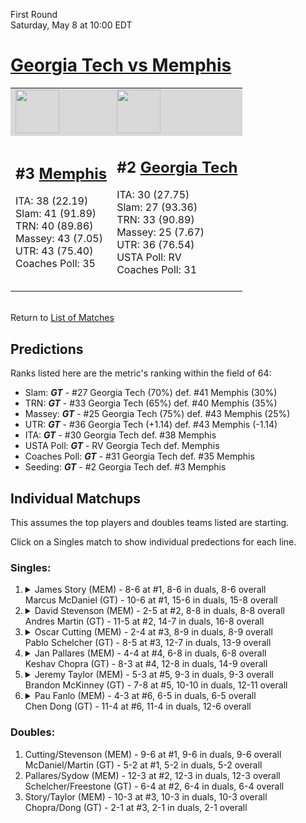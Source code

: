 First Round  
Saturday, May 8 at 10:00 EDT
# [Georgia Tech vs Memphis](https://www.ncaa.com/game/5833387) 

<table>  
<tr style="background-color: #d9d9d9 !important"><td><a href="#"><img src="https://www.ncaa.com/sites/default/files/images/logos/schools/m/memphis.70.png" width="70" height="70" /></a></td><td><a href="#"><img src="https://www.ncaa.com/sites/default/files/images/logos/schools/g/georgia-tech.70.png" width="70" height="70" /></a></td></tr>
<tr><td>  

<h2>#3 <a href="#">Memphis</a></h2>  
ITA: 38 (22.19)<br>  
Slam: 41 (91.89)<br>  
TRN: 40 (89.86)<br>  
Massey: 43 (7.05)<br>  
UTR: 43 (75.40)<br>  
Coaches Poll: 35<br>  
<br>  

</td><td>  

<h2>#2 <a href="#">Georgia Tech</a></h2>  
ITA: 30 (27.75)<br>  
Slam: 27 (93.36)<br>  
TRN: 33 (90.89)<br>  
Massey: 25 (7.67)<br>  
UTR: 36 (76.54)<br>  
USTA Poll: RV<br>  
Coaches Poll: 31<br>  
<br>  

</td></tr></table>  


<br>Return to [List of Matches](../index.md)  

## Predictions  

Ranks listed here are the metric's ranking within the field of 64:  
- Slam: ***GT*** - #27 Georgia Tech (70%) def. #41 Memphis (30%)  
- TRN: ***GT*** - #33 Georgia Tech (65%) def. #40 Memphis (35%)  
- Massey: ***GT*** - #25 Georgia Tech (75%) def. #43 Memphis (25%)  
- UTR: ***GT*** - #36 Georgia Tech (+1.14) def. #43 Memphis (-1.14)  
- ITA: ***GT*** - #30 Georgia Tech def. #38 Memphis  
- USTA Poll: ***GT*** - RV Georgia Tech def. Memphis  
- Coaches Poll: ***GT*** - #31 Georgia Tech def. #35 Memphis  
- Seeding: ***GT*** - #2 Georgia Tech def. #3 Memphis  

## Individual Matchups  

This assumes the top players and doubles teams listed are starting.  

Click on a Singles match to show individual predections for each line.  

### Singles:  

<ol>
<li><details><summary markdown="span">
James Story (MEM) - 8-6 at #1, 8-6 in duals, 8-6 overall<br>  
Marcus McDaniel (GT) - 10-6 at #1, 15-6 in duals, 15-8 overall
</summary><h4>Predictions</h4><ul>
<li>Slam: <b><i>VT</i></b> - #30 Virginia Tech (56%) def. #35 Texas Tech (44%)</li>  
</ul></details></li>
<li><details><summary markdown="span">
David Stevenson (MEM) - 2-5 at #2, 8-8 in duals, 8-8 overall<br>  
Andres Martin (GT) - 11-5 at #2, 14-7 in duals, 16-8 overall
</summary><h4>Predictions</h4><ul>
<li>Slam: <b><i>VT</i></b> - #30 Virginia Tech (56%) def. #35 Texas Tech (44%)</li>  
</ul></details></li>
<li><details><summary markdown="span">
Oscar Cutting (MEM) - 2-4 at #3, 8-9 in duals, 8-9 overall<br>  
Pablo Schelcher (GT) - 8-5 at #3, 12-7 in duals, 13-9 overall
</summary><h4>Predictions</h4><ul>
<li>Slam: <b><i>VT</i></b> - #30 Virginia Tech (56%) def. #35 Texas Tech (44%)</li>  
</ul></details></li>
<li><details><summary markdown="span">
Jan Pallares (MEM) - 4-4 at #4, 6-8 in duals, 6-8 overall<br>  
Keshav Chopra (GT) - 8-3 at #4, 12-8 in duals, 14-9 overall
</summary><h4>Predictions</h4><ul>
<li>Slam: <b><i>VT</i></b> - #30 Virginia Tech (56%) def. #35 Texas Tech (44%)</li>  
</ul></details></li>
<li><details><summary markdown="span">
Jeremy Taylor (MEM) - 5-3 at #5, 9-3 in duals, 9-3 overall<br>  
Brandon McKinney (GT) - 7-8 at #5, 10-10 in duals, 12-11 overall
</summary><h4>Predictions</h4><ul>
<li>Slam: <b><i>VT</i></b> - #30 Virginia Tech (56%) def. #35 Texas Tech (44%)</li>  
</ul></details></li>
<li><details><summary markdown="span">
Pau Fanlo (MEM) - 4-3 at #6, 6-5 in duals, 6-5 overall<br>  
Chen Dong (GT) - 11-4 at #6, 11-4 in duals, 12-6 overall
</summary><h4>Predictions</h4><ul>
<li>Slam: <b><i>VT</i></b> - #30 Virginia Tech (56%) def. #35 Texas Tech (44%)</li>  
</ul></details></li>
</ol>

### Doubles:  
1. Cutting/Stevenson (MEM) - 9-6 at #1, 9-6 in duals, 9-6 overall  
   McDaniel/Martin (GT) - 5-2 at #1, 5-2 in duals, 5-2 overall
2. Pallares/Sydow (MEM) - 12-3 at #2, 12-3 in duals, 12-3 overall  
   Schelcher/Freestone (GT) - 6-4 at #2, 6-4 in duals, 6-4 overall
3. Story/Taylor (MEM) - 10-3 at #3, 10-3 in duals, 10-3 overall  
   Chopra/Dong (GT) - 2-1 at #3, 2-1 in duals, 2-1 overall